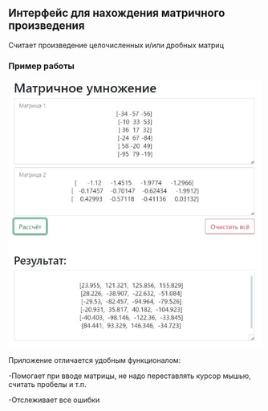 ## Интерфейс для нахождения матричного произведения

Считает произведение целочисленных и/или дробных матриц

### Пример работы
![](https://github.com/iiifd2u/matrix_product/blob/master/recorgs/example.JPG)

Приложение отличается удобным функционалом:

-Помогает при вводе матрицы, не надо переставлять курсор мышью, считать пробелы и т.п.

-Отслеживает все ошибки
